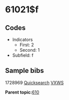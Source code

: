 # 61021$f

## Codes

-   Indicators
    -   First: 2
    -   Second: 1
-   Subfield: f

## Sample bibs

1728969 [Quicksearch](https://search.library.yale.edu/catalog/1728969) [VXWS](http://prodorbis.library.yale.edu:7014/vxws/GetHoldingsService?bibId=1728969)

**Parent topic:**[610](../../tags/610/610.md)

